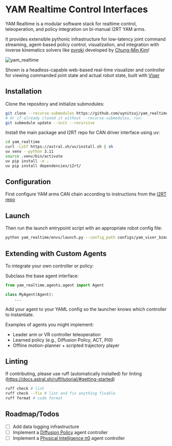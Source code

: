 # YAM Realtime Control Interfaces

YAM Realtime is a modular software stack for realtime control, teleoperation, and policy integration on bi-manual I2RT YAM arms.

It provides extensible pythonic infrastructure for low-latency joint command streaming, agent-based policy control, visualization, and integration with inverse kinematics solvers like [pyroki](https://github.com/chungmin99/pyroki) developed by [Chung-Min Kim](https://chungmin99.github.io/)! 

![yam_realtime](media/yam_realtime.gif)

Shown is a headless-capable web-based real-time visualizer and controller for viewing commanded joint state and actual robot state, built with [Viser](https://viser.studio/main/)

## Installation
Clone the repository and initialize submodules:
```bash
git clone --recurse-submodules https://github.com/uynitsuj/yam_realtime.git
# Or if already cloned it without --recurse-submodules, run:
git submodule update --init --recursive
```
Install the main package and I2RT repo for CAN driver interface using uv:
```bash
cd yam_realtime
curl -LsSf https://astral.sh/uv/install.sh | sh
uv venv --python 3.11
source .venv/bin/activate
uv pip install -e .
uv pip install dependencies/i2rt/
```
## Configuration
First configure YAM arms CAN chain according to instructions from the [I2RT repo](https://github.com/i2rt-robotics/i2rt)

## Launch
Then run the launch entrypoint script with an appropriate robot config file:
```bash
python yam_realtime/envs/launch.py --config_path configs/yam_viser_bimanual.yaml
```
## Extending with Custom Agents
To integrate your own controller or policy:

Subclass the base agent interface:
```python
from yam_realtime.agents.agent import Agent

class MyAgent(Agent):
    ...
```
Add your agent to your YAML config so the launcher knows which controller to instantiate.

Examples of agents you might implement:
- Leader arm or VR controller teleoperation
- Learned policy (e.g., Diffusion Policy, ACT, PI0)
- Offline motion-planner + scripted trajectory player

## Linting
If contributing, please use ruff (automatically installed) for linting (https://docs.astral.sh/ruff/tutorial/#getting-started)
```bash
ruff check # lint
ruff check --fix # lint and fix anything fixable
ruff format # code format
```

## Roadmap/Todos

- [ ] Add data logging infrastructure
- [ ] Implement a [Diffusion Policy](https://diffusion-policy.cs.columbia.edu/) agent controller
- [ ] Implement a [Physical Intelligence π0](https://www.physicalintelligence.company/blog/pi0) agent controller
